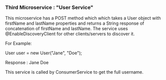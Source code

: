 ### Third Microservice : "User Service"

This microservice has a POST method which which takes a User object with firstName and lastName properties and returns a String response of concatenation of firstName and lastName. The service uses @EnableDiscoveryClient for other clients/servers to discover it.

For Example:

User user = new User("Jane", "Doe");

Response : Jane Doe

This service is called by ConsumerService to get the full username.